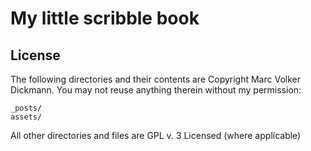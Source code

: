 # My little scribble book

## License
The following directories and their contents are Copyright Marc Volker Dickmann. You may not reuse anything therein without my permission:

```
_posts/
assets/
```

All other directories and files are GPL v. 3 Licensed (where applicable)
